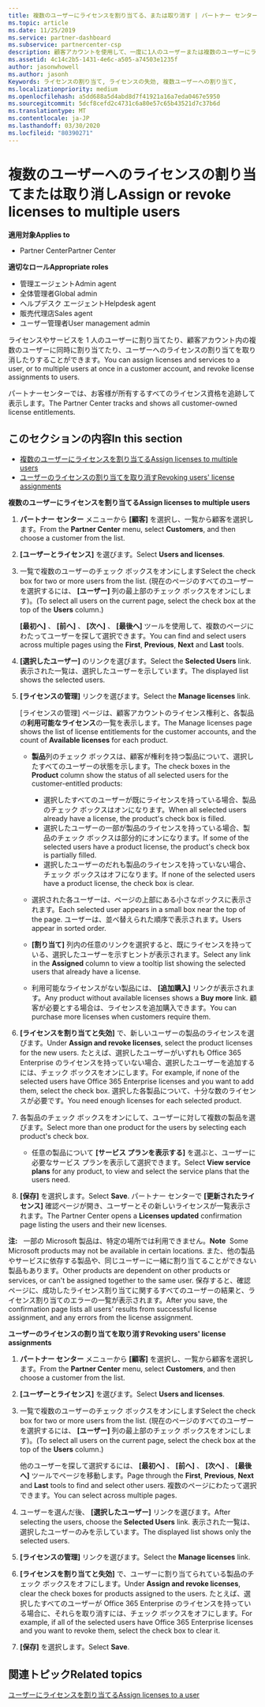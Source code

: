 ```yaml
---
title: 複数のユーザーにライセンスを割り当てる、または取り消す | パートナー センター
ms.topic: article
ms.date: 11/25/2019
ms.service: partner-dashboard
ms.subservice: partnercenter-csp
description: 顧客アカウントを使用して、一度に1人のユーザーまたは複数のユーザーにライセンスとサービスを割り当てたり、取り消したりする方法について説明します。
ms.assetid: 4c14c2b5-1431-4e6c-a505-a74503e1235f
author: jasonwhowell
ms.author: jasonh
Keywords: ライセンスの割り当て, ライセンスの失効, 複数ユーザーへの割り当て,
ms.localizationpriority: medium
ms.openlocfilehash: a5dd688a5d4abd8d7f41921a16a7eda0467e5950
ms.sourcegitcommit: 5dcf8cefd2c4731c6a80e57c65b43521d7c37b6d
ms.translationtype: MT
ms.contentlocale: ja-JP
ms.lasthandoff: 03/30/2020
ms.locfileid: "80390271"
---
```

# <a name="assign-or-revoke-licenses-to-multiple-users"></a><span data-ttu-id="2997e-104">複数のユーザーへのライセンスの割り当てまたは取り消し</span><span class="sxs-lookup"><span data-stu-id="2997e-104">Assign or revoke licenses to multiple users</span></span>

<span data-ttu-id="2997e-105">**適用対象**</span><span class="sxs-lookup"><span data-stu-id="2997e-105">**Applies to**</span></span>

- <span data-ttu-id="2997e-106">Partner Center</span><span class="sxs-lookup"><span data-stu-id="2997e-106">Partner Center</span></span>

<span data-ttu-id="2997e-107">**適切なロール**</span><span class="sxs-lookup"><span data-stu-id="2997e-107">**Appropriate roles**</span></span>

- <span data-ttu-id="2997e-108">管理エージェント</span><span class="sxs-lookup"><span data-stu-id="2997e-108">Admin agent</span></span>
- <span data-ttu-id="2997e-109">全体管理者</span><span class="sxs-lookup"><span data-stu-id="2997e-109">Global admin</span></span>
- <span data-ttu-id="2997e-110">ヘルプデスク エージェント</span><span class="sxs-lookup"><span data-stu-id="2997e-110">Helpdesk agent</span></span>
- <span data-ttu-id="2997e-111">販売代理店</span><span class="sxs-lookup"><span data-stu-id="2997e-111">Sales agent</span></span>
- <span data-ttu-id="2997e-112">ユーザー管理者</span><span class="sxs-lookup"><span data-stu-id="2997e-112">User management admin</span></span>

<span data-ttu-id="2997e-113">ライセンスやサービスを 1 人のユーザーに割り当てたり、顧客アカウント内の複数のユーザーに同時に割り当てたり、ユーザーへのライセンスの割り当てを取り消したりすることができます。</span><span class="sxs-lookup"><span data-stu-id="2997e-113">You can assign licenses and services to a user, or to multiple users at once in a customer account, and revoke license assignments to users.</span></span>

<span data-ttu-id="2997e-114">パートナーセンターでは、お客様が所有するすべてのライセンス資格を追跡して表示します。</span><span class="sxs-lookup"><span data-stu-id="2997e-114">The Partner Center tracks and shows all customer-owned license entitlements.</span></span>

## <a name="in-this-section"></a><span data-ttu-id="2997e-115">このセクションの内容</span><span class="sxs-lookup"><span data-stu-id="2997e-115">In this section</span></span>


- [<span data-ttu-id="2997e-116">複数のユーザーにライセンスを割り当てる</span><span class="sxs-lookup"><span data-stu-id="2997e-116">Assign licenses to multiple users</span></span>](#assign-licenses-to-groups)
- [<span data-ttu-id="2997e-117">ユーザーのライセンスの割り当てを取り消す</span><span class="sxs-lookup"><span data-stu-id="2997e-117">Revoking users' license assignments</span></span>](#revoking-licenses)

<a href="" id="assign-licenses-to-groups"></a>
<span data-ttu-id="2997e-118">**複数のユーザーにライセンスを割り当てる**</span><span class="sxs-lookup"><span data-stu-id="2997e-118">**Assign licenses to multiple users**</span></span>

1. <span data-ttu-id="2997e-119">**パートナー センター** メニューから **[顧客]** を選択し、一覧から顧客を選択します。</span><span class="sxs-lookup"><span data-stu-id="2997e-119">From the **Partner Center** menu, select **Customers**, and then choose a customer from the list.</span></span>

2. <span data-ttu-id="2997e-120">**[ユーザーとライセンス]** を選びます。</span><span class="sxs-lookup"><span data-stu-id="2997e-120">Select **Users and licenses**.</span></span>

3. <span data-ttu-id="2997e-121">一覧で複数のユーザーのチェック ボックスをオンにします</span><span class="sxs-lookup"><span data-stu-id="2997e-121">Select the check box for two or more users from the list.</span></span> <span data-ttu-id="2997e-122">(現在のページのすべてのユーザーを選択するには、 **[ユーザー]** 列の最上部のチェック ボックスをオンにします)。</span><span class="sxs-lookup"><span data-stu-id="2997e-122">(To select all users on the current page, select the check box at the top of the **Users** column.)</span></span>

    <span data-ttu-id="2997e-123">**[最初へ]** 、 **[前へ]** 、 **[次へ]** 、 **[最後へ]** ツールを使用して、複数のページにわたってユーザーを探して選択できます。</span><span class="sxs-lookup"><span data-stu-id="2997e-123">You can find and select users across multiple pages using the **First**, **Previous**, **Next** and **Last** tools.</span></span>

4. <span data-ttu-id="2997e-124">**[選択したユーザー]** のリンクを選びます。</span><span class="sxs-lookup"><span data-stu-id="2997e-124">Select the **Selected Users** link.</span></span> <span data-ttu-id="2997e-125">表示された一覧は、選択したユーザーを示しています。</span><span class="sxs-lookup"><span data-stu-id="2997e-125">The displayed list shows the selected users.</span></span>

5. <span data-ttu-id="2997e-126">**[ライセンスの管理]** リンクを選びます。</span><span class="sxs-lookup"><span data-stu-id="2997e-126">Select the **Manage licenses** link.</span></span>

    <span data-ttu-id="2997e-127">[ライセンスの管理] ページは、顧客アカウントのライセンス権利と、各製品の**利用可能なライセンス**の一覧を表示します。</span><span class="sxs-lookup"><span data-stu-id="2997e-127">The Manage licenses page shows the list of license entitlements for the customer accounts, and the count of **Available licenses** for each product.</span></span>

    -   <span data-ttu-id="2997e-128">**製品**列のチェック ボックスは、顧客が権利を持つ製品について、選択したすべてのユーザーの状態を示します。</span><span class="sxs-lookup"><span data-stu-id="2997e-128">The check boxes in the **Product** column show the status of all selected users for the customer-entitled products:</span></span>

        -   <span data-ttu-id="2997e-129">選択したすべてのユーザーが既にライセンスを持っている場合、製品のチェック ボックスはオンになります。</span><span class="sxs-lookup"><span data-stu-id="2997e-129">When all selected users already have a license, the product's check box is filled.</span></span>
        -   <span data-ttu-id="2997e-130">選択したユーザーの一部が製品のライセンスを持っている場合、製品のチェック ボックスは部分的にオンになります。</span><span class="sxs-lookup"><span data-stu-id="2997e-130">If some of the selected users have a product license, the product's check box is partially filled.</span></span>
        -   <span data-ttu-id="2997e-131">選択したユーザーのだれも製品のライセンスを持っていない場合、チェック ボックスはオフになります。</span><span class="sxs-lookup"><span data-stu-id="2997e-131">If none of the selected users have a product license, the check box is clear.</span></span>
    -   <span data-ttu-id="2997e-132">選択された各ユーザーは、ページの上部にある小さなボックスに表示されます。</span><span class="sxs-lookup"><span data-stu-id="2997e-132">Each selected user appears in a small box near the top of the page.</span></span> <span data-ttu-id="2997e-133">ユーザーは、並べ替えられた順序で表示されます。</span><span class="sxs-lookup"><span data-stu-id="2997e-133">Users appear in sorted order.</span></span>

    -   <span data-ttu-id="2997e-134">**[割り当て]** 列内の任意のリンクを選択すると、既にライセンスを持っている、選択したユーザーを示すヒントが表示されます。</span><span class="sxs-lookup"><span data-stu-id="2997e-134">Select any link in the **Assigned** column to view a tooltip list showing the selected users that already have a license.</span></span>

    -   <span data-ttu-id="2997e-135">利用可能なライセンスがない製品には、 **[追加購入]** リンクが表示されます。</span><span class="sxs-lookup"><span data-stu-id="2997e-135">Any product without available licenses shows a **Buy more** link.</span></span> <span data-ttu-id="2997e-136">顧客が必要とする場合は、ライセンスを追加購入できます。</span><span class="sxs-lookup"><span data-stu-id="2997e-136">You can purchase more licenses when customers require them.</span></span>

6.  <span data-ttu-id="2997e-137">**[ライセンスを割り当てと失効]** で、新しいユーザーの製品のライセンスを選びます。</span><span class="sxs-lookup"><span data-stu-id="2997e-137">Under **Assign and revoke licenses**, select the product licenses for the new users.</span></span> <span data-ttu-id="2997e-138">たとえば、選択したユーザーがいずれも Office 365 Enterprise のライセンスを持っていない場合、選択したユーザーを追加するには、チェック ボックスをオンにします。</span><span class="sxs-lookup"><span data-stu-id="2997e-138">For example, if none of the selected users have Office 365 Enterprise licenses and you want to add them, select the check box.</span></span> <span data-ttu-id="2997e-139">選択した各製品について、十分な数のライセンスが必要です。</span><span class="sxs-lookup"><span data-stu-id="2997e-139">You need enough licenses for each selected product.</span></span>

7. <span data-ttu-id="2997e-140">各製品のチェック ボックスをオンにして、ユーザーに対して複数の製品を選びます。</span><span class="sxs-lookup"><span data-stu-id="2997e-140">Select more than one product for the users by selecting each product's check box.</span></span>
    -   <span data-ttu-id="2997e-141">任意の製品について **[サービス プランを表示する]** を選ぶと、ユーザーに必要なサービス プランを表示して選択できます。</span><span class="sxs-lookup"><span data-stu-id="2997e-141">Select **View service plans** for any product, to view and select the service plans that the users need.</span></span>

8. <span data-ttu-id="2997e-142">**[保存]** を選択します。</span><span class="sxs-lookup"><span data-stu-id="2997e-142">Select **Save**.</span></span> <span data-ttu-id="2997e-143">パートナー センターで **[更新されたライセンス]** 確認ページが開き、ユーザーとその新しいライセンスが一覧表示されます。</span><span class="sxs-lookup"><span data-stu-id="2997e-143">The Partner Center opens a **Licenses updated** confirmation page listing the users and their new licenses.</span></span>

<span data-ttu-id="2997e-144">**注:**   一部の Microsoft 製品は、特定の場所では利用できません。</span><span class="sxs-lookup"><span data-stu-id="2997e-144">**Note**  Some Microsoft products may not be available in certain locations.</span></span> <span data-ttu-id="2997e-145">また、他の製品やサービスに依存する製品や、同じユーザーに一緒に割り当てることができない製品もあります。</span><span class="sxs-lookup"><span data-stu-id="2997e-145">Other products are dependent on other products or services, or can't be assigned together to the same user.</span></span> <span data-ttu-id="2997e-146">保存すると、確認ページに、成功したライセンス割り当てに関するすべてのユーザーの結果と、ライセンス割り当てのエラーの一覧が表示されます。</span><span class="sxs-lookup"><span data-stu-id="2997e-146">After you save, the confirmation page lists all users' results from successful license assignment, and any errors from the license assignment.</span></span>


<a href="" id="revoking-licenses"></a>
<span data-ttu-id="2997e-147">**ユーザーのライセンスの割り当てを取り消す**</span><span class="sxs-lookup"><span data-stu-id="2997e-147">**Revoking users' license assignments**</span></span>

1. <span data-ttu-id="2997e-148">**パートナー センター** メニューから **[顧客]** を選択し、一覧から顧客を選択します。</span><span class="sxs-lookup"><span data-stu-id="2997e-148">From the **Partner Center** menu, select **Customers**, and then choose a customer from the list.</span></span>

2. <span data-ttu-id="2997e-149">**[ユーザーとライセンス]** を選びます。</span><span class="sxs-lookup"><span data-stu-id="2997e-149">Select **Users and licenses**.</span></span>

3. <span data-ttu-id="2997e-150">一覧で複数のユーザーのチェック ボックスをオンにします</span><span class="sxs-lookup"><span data-stu-id="2997e-150">Select the check box for two or more users from the list.</span></span> <span data-ttu-id="2997e-151">(現在のページのすべてのユーザーを選択するには、 **[ユーザー]** 列の最上部のチェック ボックスをオンにします)。</span><span class="sxs-lookup"><span data-stu-id="2997e-151">(To select all users on the current page, select the check box at the top of the **Users** column.)</span></span>

    <span data-ttu-id="2997e-152">他のユーザーを探して選択するには、 **[最初へ]** 、 **[前へ]** 、 **[次へ]** 、 **[最後へ]** ツールでページを移動します。</span><span class="sxs-lookup"><span data-stu-id="2997e-152">Page through the **First**, **Previous**, **Next** and **Last** tools to find and select other users.</span></span> <span data-ttu-id="2997e-153">複数のページにわたって選択できます。</span><span class="sxs-lookup"><span data-stu-id="2997e-153">You can select across multiple pages.</span></span>

4. <span data-ttu-id="2997e-154">ユーザーを選んだ後、 **[選択したユーザー]** リンクを選びます。</span><span class="sxs-lookup"><span data-stu-id="2997e-154">After selecting the users, choose the **Selected Users** link.</span></span> <span data-ttu-id="2997e-155">表示された一覧は、選択したユーザーのみを示しています。</span><span class="sxs-lookup"><span data-stu-id="2997e-155">The displayed list shows only the selected users.</span></span>

5. <span data-ttu-id="2997e-156">**[ライセンスの管理]** リンクを選びます。</span><span class="sxs-lookup"><span data-stu-id="2997e-156">Select the **Manage licenses** link.</span></span>

6. <span data-ttu-id="2997e-157">**[ライセンスを割り当てと失効]** で、ユーザーに割り当てられている製品のチェック ボックスをオフにします。</span><span class="sxs-lookup"><span data-stu-id="2997e-157">Under **Assign and revoke licenses**, clear the check boxes for products assigned to the users.</span></span> <span data-ttu-id="2997e-158">たとえば、選択したすべてのユーザーが Office 365 Enterprise のライセンスを持っている場合に、それらを取り消すには、チェック ボックスをオフにします。</span><span class="sxs-lookup"><span data-stu-id="2997e-158">For example, if all of the selected users have Office 365 Enterprise licenses and you want to revoke them, select the check box to clear it.</span></span>

7. <span data-ttu-id="2997e-159">**[保存]** を選択します。</span><span class="sxs-lookup"><span data-stu-id="2997e-159">Select **Save**.</span></span>

## <a name="related-topics"></a><span data-ttu-id="2997e-160">関連トピック</span><span class="sxs-lookup"><span data-stu-id="2997e-160">Related topics</span></span>

[<span data-ttu-id="2997e-161">ユーザーにライセンスを割り当てる</span><span class="sxs-lookup"><span data-stu-id="2997e-161">Assign licenses to a user</span></span>](assign-licenses-to-users.md)